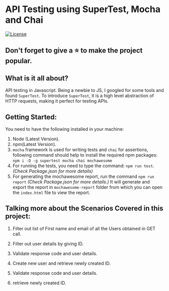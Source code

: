 # API Testing using SuperTest, Mocha and Chai

[![License](https://img.shields.io/badge/License-Apache%202.0-blue.svg)](https://opensource.org/licenses/Apache-2.0)
## Don't forget to give a :star: to make the project popular.

## What is it all about?

API testing in Javascript.
Being a newbie to JS, I googled for some tools and found `SuperTest`.
To introduce `SuperTest`, it is a high level abstraction of HTTP requests, making it perfect for testing APIs.

## Getting Started:

You need to have the following installed in your machine:

1. Node (Latest Version).
2. npm(Latest Version).
3. `mocha` framework is used for writing tests and `chai` for assertions, following command should help to install the required npm packages:
   `npm i -D -g supertest mocha chai mochawesome`
4. For running the tests, you need to type the command: `npm run test`. _(Check Package.json for more details)_
5. For generating the mochawesome report, run the command `npm run report` _(Check Package.json for more details.)_ It will generate and export the report in `mochawesome-report` folder from which you can open the `index.html` file to view the report.

## Talking more about the Scenarios Covered in this project:

1. Filter out list of First name and email of all the Users obtained in GET call.

2. Filter out user details by giving ID.

3. Validate response code and user details.

4. Create new user and retrieve newly created ID.

5. Validate response code and user details.

6. retrieve newly created ID.

